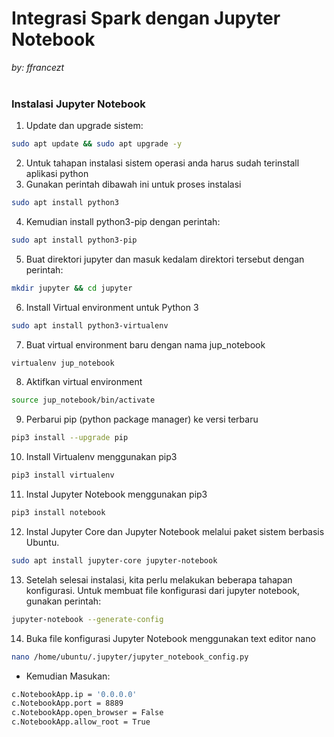 # Integrasi Spark dengan Jupyter Notebook  
<i>by: ffrancezt</i>  
<br>

### Instalasi Jupyter Notebook

1. Update dan upgrade sistem:  
```bash 
sudo apt update && sudo apt upgrade -y  
```
2. Untuk tahapan instalasi sistem operasi anda harus sudah terinstall aplikasi python 
3. Gunakan perintah dibawah ini untuk proses instalasi
```bash
sudo apt install python3  
```
4. Kemudian install python3-pip dengan perintah:
```bash
sudo apt install python3-pip  
```
5. Buat direktori jupyter dan masuk kedalam direktori tersebut dengan perintah: 
```bash
mkdir jupyter && cd jupyter  
```
6. Install Virtual environment untuk Python 3  
```bash
sudo apt install python3-virtualenv   
```
7. Buat virtual environment baru dengan nama jup_notebook
```bash
virtualenv jup_notebook  
```
8. Aktifkan virtual environment  
```bash
source jup_notebook/bin/activate  
```
9. Perbarui pip (python package manager) ke versi terbaru  
```bash
pip3 install --upgrade pip  
```
10. Install Virtualenv menggunakan pip3  
```bash
pip3 install virtualenv  
```
11. Instal Jupyter Notebook menggunakan pip3  
```bash
pip3 install notebook  
```
12. Instal Jupyter Core dan Jupyter Notebook melalui paket sistem berbasis Ubuntu.  
```bash
sudo apt install jupyter-core jupyter-notebook  
```
13. Setelah selesai instalasi, kita perlu melakukan beberapa tahapan konfigurasi. Untuk membuat file konfigurasi dari jupyter notebook, gunakan perintah:
```bash
jupyter-notebook --generate-config
```
14. Buka file konfigurasi Jupyter Notebook menggunakan text editor nano  
```bash
nano /home/ubuntu/.jupyter/jupyter_notebook_config.py  
```
- Kemudian Masukan:
```bash
c.NotebookApp.ip = '0.0.0.0'
c.NotebookApp.port = 8889
c.NotebookApp.open_browser = False
c.NotebookApp.allow_root = True
```
